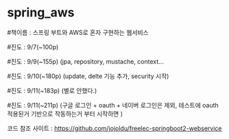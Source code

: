 # spring_aws

#책이름 : 스프링 부트와 AWS로 혼자 구현하는 웹서비스 

#진도 : 9/7(~100p) 

#진도 : 9/9(~155p)    (jpa, repository, mustache, context...

#진도 : 9/10(~180p)   (update, delte 기능 추가, security 시작)

#진도 : 9/11(~183p)   (별로 안했다.)

#진도 : 9/11(~211p)   (구글 로그인 + oauth + 네이버 로그인은 제외, 테스트에 oauth 적용된거 기반으로 작동하는거 부터 시작하면 )




코드 참조 사이트 : https://github.com/jojoldu/freelec-springboot2-webservice


